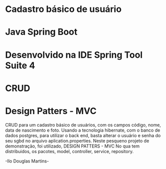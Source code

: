 # Cadastro básico de usuário
# Java Spring Boot
# Desenvolvido na IDE Spring Tool Suite 4
# CRUD 
# Design Patters - MVC
CRUD para um cadastro básico de usuários, com os campos código, nome, data de nascimento e foto.
Usando a tecnologia hibernate, com o banco de dados postgres, para utilizar o back end, basta alterar o usuário 
e senha do seu sgbd no arquivo aplication.properties. Neste pesqueno projeto de demonstração, foi utilizado, DESIGN PATTERS - MVC
No qua tem distribuidos, os pacotes, model, controller, service, repository.


-Ilo Douglas Martins- 
